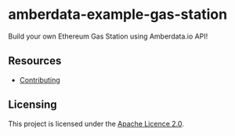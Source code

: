 # amberdata-example-gas-station
Build your own Ethereum Gas Station using Amberdata.io API!


## Resources

- [Contributing](./CONTRIBUTING.md)

## Licensing

This project is licensed under the [Apache Licence 2.0](./LICENSE).
